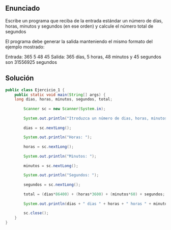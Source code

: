 ## Enunciado
Escribe un programa que reciba de la entrada estándar un número de días, horas, minutos y segundos (en ese orden) y calcule el número total de segundos

El programa debe generar la salida manteniendo el mismo formato del ejemplo mostrado:

Entrada:
365
5
48
45
Salida:
365 días, 5 horas, 48 minutos y 45 segundos son 31556925 segundos

## Solución
 
```java
public class Ejercicio_1 {
    public static void main(String[] args) { 
    long dias, horas, minutos, segundos, total;
		
		Scanner sc = new Scanner(System.in);
		
		System.out.println("Itroduzca un número de dias, horas, minutos y segundos (en ese orden) para calcular.\nDias: ");
		
		dias = sc.nextLong();
		
		System.out.println("Horas: ");
		 
		horas = sc.nextLong();
		
		System.out.println("Minutos: ");
		
		minutos = sc.nextLong();
		
		System.out.println("Segundos: ");
		
		segundos = sc.nextLong();
		
		total = (dias*86400) + (horas*3600) + (minutos*60) + segundos;
		
		System.out.println(dias + " dias " + horas + " horas " + minutos + " minutos y " + segundos + " segundos son en total: " + total + " segundos");
		
		sc.close();
    }
}
```
